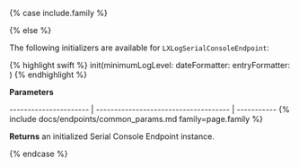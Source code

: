 {% case include.family %}

{% else %}


The following initializers are available for `LXLogSerialConsoleEndpoint`:

{% highlight swift %}
init(minimumLogLevel: dateFormatter: entryFormatter: )
{% endhighlight %}

**Parameters**

---------------------- | ------------------------------------- | -----------
{% include docs/endpoints/common_params.md family=page.family %}

**Returns** an initialized Serial Console Endpoint instance.


{% endcase %}
